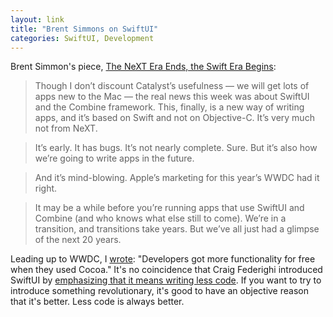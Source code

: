 ```yaml
---
layout: link
title: "Brent Simmons on SwiftUI"
categories: SwiftUI, Development
---
```


Brent Simmon's piece, [The NeXT Era Ends, the Swift Era Begins](https://inessential.com/2019/06/07/the_next_era_ends_the_swift_era_begins):

> Though I don’t discount Catalyst’s usefulness — we will get lots of apps new to the Mac — the real news this week was about SwiftUI and the Combine framework. This, finally, is a new way of writing apps, and it’s based on Swift and not on Objective-C. It’s very much not from NeXT.

> It’s early. It has bugs. It’s not nearly complete. Sure. But it’s also how we’re going to write apps in the future.

> And it’s mind-blowing. Apple’s marketing for this year’s WWDC had it right.

> It may be a while before you’re running apps that use SwiftUI and Combine (and who knows what else still to come). We’re in a transition, and transitions take years. But we’ve all just had a glimpse of the next 20 years.

Leading up to WWDC, I [wrote](/2019/06/03/the-reaper/): "Developers got more functionality for free when they used Cocoa." It's no coincidence that Craig Federighi introduced SwiftUI by [emphasizing that it means writing less code](https://www.youtube.com/watch?v=psL_5RIBqnY&t=128m32s). If you want to try to introduce something revolutionary, it's good to have an objective reason that it's better. Less code is always better.

